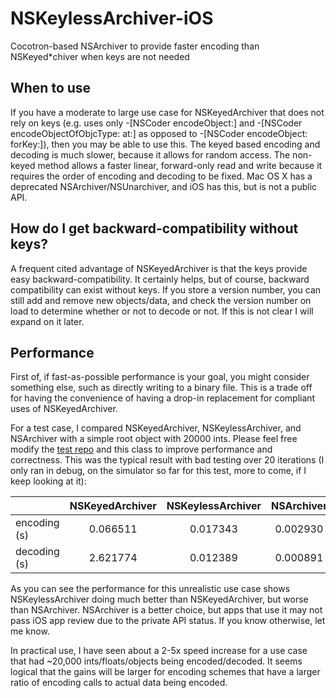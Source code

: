 # NSKeylessArchiver-iOS
Cocotron-based NSArchiver to provide faster encoding than NSKeyed*chiver when keys are not needed

## When to use
If you have a moderate to large use case for NSKeyedArchiver that does not rely on keys (e.g. uses only -[NSCoder encodeObject:] and -[NSCoder encodeObjectOfObjcType: at:] as opposed to -[NSCoder encodeObject: forKey:]), then you may be able to use this.  The keyed based encoding and decoding is much slower, because it allows for random access.  The non-keyed method allows a faster linear, forward-only read and write because it requires the order of encoding and decoding to be fixed.  Mac OS X has a deprecated NSArchiver/NSUnarchiver, and iOS has this, but is not a public API.

## How do I get backward-compatibility without keys?
A frequent cited advantage of NSKeyedArchiver is that the keys provide easy backward-compatibility.   It certainly helps, but of course, backward compatibility can exist without keys.
If you store a version number, you can still add and remove new objects/data, and check the version number on load to determine whether or not to decode or not.  If this is not clear I will expand on it later.


## Performance
First of, if fast-as-possible performance is your goal, you might consider something else, such as directly writing to a binary file.  This is a trade off for having the convenience of having a drop-in replacement for compliant uses of NSKeyedArchiver.

For a test case, I compared NSKeyedArchiver, NSKeylessArchiver, and NSArchiver with a simple root object with 20000 ints.  Please feel free modify the [test repo](https://github.com/mchinen/NSArchiverPerformance) and this class to improve performance and correctness.  This was the typical result with bad testing over 20 iterations (I only ran in debug, on the simulator so far for this test, more to come, if I keep looking at it):


|             | NSKeyedArchiver   | NSKeylessArchiver | NSArchiver |
|-------------|:-----------------:|:-----------------:|:----------:|
|encoding (s) | 0.066511          | 0.017343          | 0.002930   |
|decoding (s) | 2.621774          | 0.012389          | 0.000891   |


As you can see the performance for this unrealistic use case shows NSKeylessArchiver doing much better than NSKeyedArchiver, but worse than NSArchiver.  NSArchiver is a better choice, but apps that use it may not pass iOS app review due to the private API status.  If you know otherwise, let me know.

In practical use, I have seen about a 2-5x speed increase for a use case that had ~20,000 ints/floats/objects being encoded/decoded.
It seems logical that the gains will be larger for encoding schemes that have a larger ratio of encoding calls to actual data being encoded.

